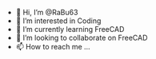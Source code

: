 - 👋 Hi, I’m @RaBu63
- 👀 I’m interested in Coding
- 🌱 I’m currently learning FreeCAD
- 💞️ I’m looking to collaborate on FreeCAD
- 📫 How to reach me ...

<!---
RaBu63/RaBu63 is a ✨ special ✨ repository because its `README.md` (this file) appears on your GitHub profile.
You can click the Preview link to take a look at your changes.
--->
